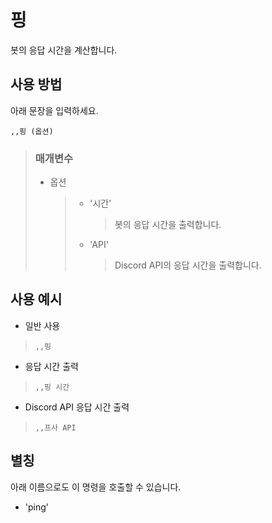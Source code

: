# 핑
봇의 응답 시간을 계산합니다.

## 사용 방법
아래 문장을 입력하세요.
```
,,핑 (옵션)
```

> ### 매개변수
> * 옵션
>   > * '시간'
>   >   > 봇의 응답 시간을 출력합니다.
>   > * 'API'
>   >   > Discord API의 응답 시간을 출력합니다.

## 사용 예시
* 일반 사용
> `,,핑`

* 응답 시간 출력
> `,,핑 시간`

* Discord API 응답 시간 출력
> `,,프사 API`

## 별칭
아래 이름으로도 이 명령을 호출할 수 있습니다.

* 'ping'